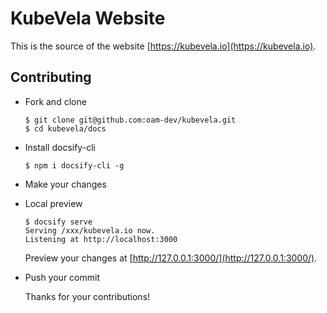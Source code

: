 # KubeVela Website


This is the source of the website [https://kubevela.io](https://kubevela.io).

## Contributing

- Fork and clone

  ```
  $ git clone git@github.com:oam-dev/kubevela.git
  $ cd kubevela/docs
  ```

- Install docsify-cli
  ```
  $ npm i docsify-cli -g
  ```

- Make your changes

- Local preview
  ```
  $ docsify serve
  Serving /xxx/kubevela.io now.
  Listening at http://localhost:3000
  ```

  Preview your changes at [http://127.0.0.1:3000/](http://127.0.0.1:3000/).

- Push your commit

  Thanks for your contributions!
  
